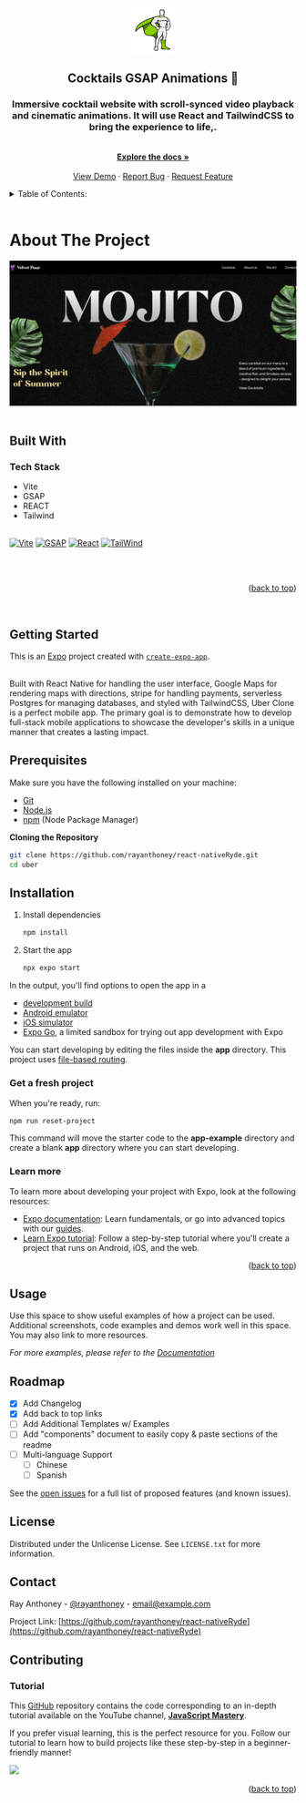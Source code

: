 [//]: # ([README.md]&#40;README.md&#41;)

<!-- Improved compatibility of back to top link: See: https://github.com/rayanthoney/ram_uber_app/pull/73 -->

<a id="readme-top"></a>

<!-- WELCOME -->

<div align="center">
   <a href="https://github.com/rayanthoney/react-nativeRyde.git">
    <img src="/public/images/greensock-gsap-icon-logo.png" alt="Logo" width="80" height="80">
  </a>

<h2 align="center">Cocktails GSAP Animations 👋</h2>

   <p align="center">
    <h3>Immersive cocktail website with scroll-synced video playback and cinematic animations. It will use React and TailwindCSS to bring the experience to life,.</h3>
    <br />
    <a href="https://github.com/rayanthoney/jsm_gsap_cocktails.git"><strong>Explore the docs »</strong></a>
    <br />
    <br />
    <a href="https://github.com/rayanthoney/Repository-Name">View Demo</a>
    &middot;
    <a href="https://https://github.com/rayanthoney/jsm_gsap_cocktails.git/issues/new?labels=bug&template=bug-report---.md">Report Bug</a>
    &middot;
    <a href="https://https://github.com/rayanthoney/jsm_gsap_cocktails.git/issues/new?labels=enhancement&template=feature-request---.md">Request Feature</a>
  </p>
</div>

<!-- TABLE OF CONTENTS -->
<details>
  <summary>Table of Contents:</summary>
  <ol>
    <li>
      <a href="#about-the-project">About The Project</a>
      <ul>
        <li><a href="#built-with">Built With</a></li>
      </ul>
    </li>
    <li>
      <a href="#getting-started">Getting Started</a>
      <ul>
        <li><a href="#prerequisites">Prerequisites</a></li>
        <li><a href="#installation">Installation</a></li>
      </ul>
    </li>
    <li><a href="#usage">Usage</a></li>
    <li><a href="#roadmap">Roadmap</a></li>
    <li><a href="#license">License</a></li>
    <li><a href="#contact">Contact</a></li>
    <li><a href="#contributing">Contributing</a></li>
    <!-- <li><a href="#acknowledgments">Acknowledgments</a></li> -->
  </ol>
</details>
<br>

<!-- ABOUT THE PROJECT -->
# About The Project

<div align="center" >
<!-- link to project -->
    <a href='-URL TO DEMO GOES HERE-'>
    <!-- link to local image -->
        <img src="/public/images/cocktails-gsap911.png" alt="React Native Image" height=""/>
    </a>
</div>

<br>

<!-- BUILT WITH -->
## Built With

### Tech Stack

- Vite
- GSAP
- REACT
- Tailwind
  <br>
  <br>

[![Vite][Vite]][Vite-url]
[![GSAP][GSAP]][GSAP-url]
[![React][React]][React-url]
[![TailWind][TailWind]][TailWind-url]

[//]: # ([![Expo][Expo]][Expo-url])

[//]: # ([![TypeScript][TypeScript]][TypeScript-url])

[//]: # ([![Postgresql][Postgresql]][Postgresql-url])

[//]: # ([![Stripe][Stripe]][Stripe-url])

[//]: # ([![Clerk][Clerk]][Clerk-url])

[//]: # ([![Google-Maps][Google-Maps]][Google-Maps-url])

[//]: # ([![Zustand][Zustand]][Zustand-url])

<br>
<br>

<p align="right">(<a href="#readme-top">back to top</a>)</p>
<br>

<!-- GETTING STARTED -->
## Getting Started

This is an [Expo](https://expo.dev) project created with [`create-expo-app`](https://www.npmjs.com/package/create-expo-app).

<br>
Built with React Native for handling the user interface, Google Maps for rendering maps with directions, stripe for handling payments, serverless Postgres for managing databases, and styled with TailwindCSS, Uber Clone is a perfect mobile app. The primary goal is to demonstrate how to develop full-stack mobile applications to showcase the developer's skills in a unique manner that creates a lasting impact.

<!-- PREREQUISITES -->
## Prerequisites

Make sure you have the following installed on your machine:

- [Git](https://git-scm.com/)
- [Node.js](https://nodejs.org/en)
- [npm](https://www.npmjs.com/) (Node Package Manager)

**Cloning the Repository**

```bash
git clone https://github.com/rayanthoney/react-nativeRyde.git
cd uber
```

<!-- INSTALLATION -->
## Installation

1. Install dependencies

   ```bash
   npm install
   ```

2. Start the app

   ```bash
   npx expo start
   ```

In the output, you'll find options to open the app in a

- [development build](https://docs.expo.dev/develop/development-builds/introduction/)
- [Android emulator](https://docs.expo.dev/workflow/android-studio-emulator/)
- [iOS simulator](https://docs.expo.dev/workflow/ios-simulator/)
- [Expo Go](https://expo.dev/go), a limited sandbox for trying out app development with Expo

You can start developing by editing the files inside the **app** directory. This project uses [file-based routing](https://docs.expo.dev/router/introduction).

<!-- FRESH PROJECT -->
### Get a fresh project

When you're ready, run:

```bash
npm run reset-project
```

This command will move the starter code to the **app-example** directory and create a blank **app** directory where you can start developing.

<!-- LEARN MORE -->
### Learn more

To learn more about developing your project with Expo, look at the following resources:

- [Expo documentation](https://docs.expo.dev/): Learn fundamentals, or go into advanced topics with our [guides](https://docs.expo.dev/guides).
- [Learn Expo tutorial](https://docs.expo.dev/tutorial/introduction/): Follow a step-by-step tutorial where you'll create a project that runs on Android, iOS, and the web.


<p align="right">(<a href="#readme-top">back to top</a>)</p>

<!-- USAGE -->
## Usage

Use this space to show useful examples of how a project can be used. Additional screenshots, code examples and demos work well in this space. You may also link to more resources.

_For more examples, please refer to the [Documentation](https://example.com)_

<!-- ROADMAP -->
## Roadmap

- [x] Add Changelog
- [x] Add back to top links
- [ ] Add Additional Templates w/ Examples
- [ ] Add "components" document to easily copy & paste sections of the readme
- [ ] Multi-language Support
    - [ ] Chinese
    - [ ] Spanish

See the [open issues](https://github.com/othneildrew/Best-README-Template/issues) for a full list of proposed features (and known issues).

<!-- LICENSE -->
## License

Distributed under the Unlicense License. See `LICENSE.txt` for more information.

<!-- CONTACT -->
## Contact

Ray Anthoney - [@rayanthoney](https://twitter.com/@rayanthoney) - email@example.com

Project Link: [https://github.com/rayanthoney/react-nativeRyde](https://github.com/rayanthoney/react-nativeRyde)

## Contributing

### Tutorial

This [GitHub](https://github.com/adrianhajdin/uber.git) repository contains the code corresponding to an in-depth tutorial available on the YouTube
channel, <a href="https://www.youtube.com/@javascriptmastery/videos" target="_blank"><b>JavaScript Mastery</b></a>.

If you prefer visual learning, this is the perfect resource for you. Follow our tutorial to learn how to build projects
like these step-by-step in a beginner-friendly manner!

<a href="https://youtu.be/kmy_YNhl0mw" target="_blank"><img src="https://github.com/sujatagunale/EasyRead/assets/151519281/1736fca5-a031-4854-8c09-bc110e3bc16d" /></a>

<p align="right">(<a href="#readme-top">back to top</a>)</p>

<!-- MARKDOWN LINKS & IMAGES -->
<!-- https://www.markdownguide.org/basic-syntax/#reference-style-links -->
[React]: https://img.shields.io/badge/React-black?style=for-the-badge&logoColor=white&logo=react&color=61DAFB
[React-url]: https://example.com/
[Expo]: https://img.shields.io/badge/-Expo-black?style=for-the-badge&logoColor=white&logo=expo&color=000020
[Expo-url]: https://example.com/
[TypeScript]: https://img.shields.io/badge/-TypeScript-black?style=for-the-badge&logoColor=white&logo=typescript&color=3178C6
[TypeScript-url]: https://example.com/
[TailWind]: https://img.shields.io/badge/-TailWind-black?style=for-the-badge&logoColor=white&logo=tailwindcss&color=06B6D4
[TailWind-url]: https://example.com/
[Postgresql]: https://img.shields.io/badge/-PostGreSQL-black?style=for-the-badge&logoColor=white&logo=postgresql&color=4169e1
[Postgresql-url]: https://example.com/
[Stripe]: https://img.shields.io/badge/-Stripe-black?style=for-the-badge&logoColor=white&logo=stripe&color=6860ff
[Stripe-url]: https://example.com/
[Clerk]: https://img.shields.io/badge/-Clerk-black?style=for-the-badge&logoColor=white&logo=clerk&color=787984
[Clerk-url]: https://example.com/
[Google-Maps]: https://img.shields.io/badge/-Google_Maps-black?style=for-the-badge&logoColor=white&logo=google&color=34A853
[Google-Maps-url]: https://example.com/
[Zustand]: https://img.shields.io/badge/-Zustand-black?style=for-the-badge&logoColor=white&logo=zustand&color=a24f73
[Zustand-url]: https://example.com/
[Vite]: https://img.shields.io/badge/-Vite-black?style=for-the-badge&logoColor=white&logo=vite&color=ac45f4
[Vite-url]: https://example.com/
[GSAP]: https://img.shields.io/badge/-GSAP-black?style=for-the-badge&logoColor=white&logo=gsap&color=89ce03
[GSAP-url]: https://example.com/